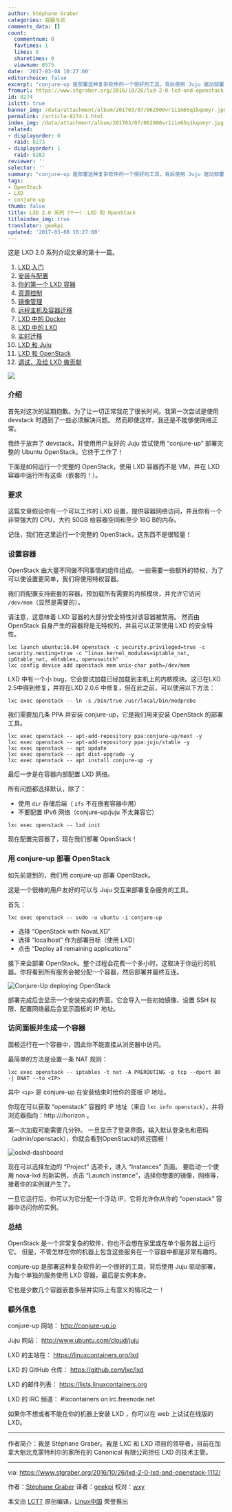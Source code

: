```yaml
---
author: Stéphane Graber
categories: 容器与云
comments_data: []
count:
  commentnum: 0
  favtimes: 1
  likes: 0
  sharetimes: 0
  viewnum: 8575
date: '2017-03-08 10:27:00'
editorchoice: false
excerpt: "conjure-up 是部署这种复杂软件的一个很好的工具，背后使用 Juju 驱动部署，为每个单独的服务使用 LXD 容器，最后是实例本身。\r\n\r\n它也是少数几个容器嵌套多层并实际上有意义的情况之一！"
fromurl: https://www.stgraber.org/2016/10/26/lxd-2-0-lxd-and-openstack-1112/
id: 8274
islctt: true
banner_img: /data/attachment/album/201703/07/062900vr1i1m65q1kqomyr.jpg
permalink: /article-8274-1.html
index_img: /data/attachment/album/201703/07/062900vr1i1m65q1kqomyr.jpg.thumb.jpg
related:
- displayorder: 0
  raid: 8273
- displayorder: 1
  raid: 8282
reviewer: ''
selector: ''
summary: "conjure-up 是部署这种复杂软件的一个很好的工具，背后使用 Juju 驱动部署，为每个单独的服务使用 LXD 容器，最后是实例本身。\r\n\r\n它也是少数几个容器嵌套多层并实际上有意义的情况之一！"
tags:
- OpenStack
- LXD
- conjure-up
thumb: false
title: LXD 2.0 系列（十一）：LXD 和 OpenStack
titleindex_img: true
translator: geekpi
updated: '2017-03-08 10:27:00'
---
```


这是 LXD 2.0 系列介绍文章的第十一篇。


1. [LXD 入门](/article-7618-1.html)
2. [安装与配置](/article-7687-1.html)
3. [你的第一个 LXD 容器](/article-7706-1.html)
4. [资源控制](/article-8072-1.html)
5. [镜像管理](/article-8107-1.html)
6. [远程主机及容器迁移](/article-8169-1.html)
7. [LXD 中的 Docker](/article-8235-1.html)
8. [LXD 中的 LXD](/article-8257-1.html)
9. [实时迁移](/article-8263-1.html)
10. [LXD 和 Juju](/article-8273-1.html)
11. [LXD 和 OpenStack](/article-8274-1.html)
12. [调试，及给 LXD 做贡献](/article-8282-1.html)


![](/data/attachment/album/201703/07/062900vr1i1m65q1kqomyr.jpg)


### 介绍


首先对这次的延期抱歉。为了让一切正常我花了很长时间。我第一次尝试是使用 devstack 时遇到了一些必须解决问题。 然而即使这样，我还是不能够使网络正常。


我终于放弃了 devstack，并使用用户友好的 Juju 尝试使用 “conjure-up” 部署完整的 Ubuntu OpenStack。它终于工作了！


下面是如何运行一个完整的 OpenStack，使用 LXD 容器而不是 VM，并在 LXD 容器中运行所有这些（嵌套的！）。


### 要求


这篇文章假设你有一个可以工作的 LXD 设置，提供容器网络访问，并且你有一个非常强大的 CPU，大约 50GB 给容器空间和至少 16G B的内存。


记住，我们在这里运行一个完整的 OpenStack，这东西不是很轻量！


### 设置容器


OpenStack 由大量不同做不同事情的组件组成。 一些需要一些额外的特权，为了可以使设置更简单，我们将使用特权容器。


我们将配置支持嵌套的容器，预加载所有需要的内核模块，并允许它访问 `/dev/mem`（显然是需要的）。


请注意，这意味着 LXD 容器的大部分安全特性对该容器被禁用。 然而由 OpenStack 自身产生的容器将是无特权的，并且可以正常使用 LXD 的安全特性。



```
lxc launch ubuntu:16.04 openstack -c security.privileged=true -c security.nesting=true -c "linux.kernel_modules=iptable_nat, ip6table_nat, ebtables, openvswitch"
lxc config device add openstack mem unix-char path=/dev/mem

```

LXD 中有一个小 bug，它会尝试加载已经加载到主机上的内核模块。这已在LXD 2.5中得到修复，并将在LXD 2.0.6 中修复，但在此之前，可以使用以下方法：



```
lxc exec openstack -- ln -s /bin/true /usr/local/bin/modprobe

```

我们需要加几条 PPA 并安装 conjure-up，它是我们用来安装 OpenStack 的部署工具。



```
lxc exec openstack -- apt-add-repository ppa:conjure-up/next -y
lxc exec openstack -- apt-add-repository ppa:juju/stable -y
lxc exec openstack -- apt update
lxc exec openstack -- apt dist-upgrade -y
lxc exec openstack -- apt install conjure-up -y

```

最后一步是在容器内部配置 LXD 网络。


所有问题都选择默认，除了：


* 使用 `dir` 存储后端（ `zfs` 不在嵌套容器中用）
* 不要配置 IPv6 网络（conjure-up/juju 不太兼容它）



```
lxc exec openstack -- lxd init

```

现在配置完容器了，现在我们部署 OpenStack！


### 用 conjure-up 部署 OpenStack


如先前提到的，我们用 conjure-up 部署 OpenStack。


这是一个很棒的用户友好的可以与 Juju 交互来部署复杂服务的工具。


首先：



```
lxc exec openstack -- sudo -u ubuntu -i conjure-up

```

* 选择 “OpenStack with NovaLXD”
* 选择 “localhost” 作为部署目标（使用 LXD）
* 点击 “Deploy all remaining applications”


接下来会部署 OpenStack。整个过程会花费一个多小时，这取决于你运行的机器。你将看到所有服务会被分配一个容器，然后部署并最终互连。


![Conjure-Up deploying OpenStack](/data/attachment/album/201703/07/063058ocq36yqkiyyi6irq.png)


部署完成后会显示一个安装完成的界面。它会导入一些初始镜像、设置 SSH 权限、配置网络最后会显示面板的 IP 地址。


### 访问面板并生成一个容器


面板运行在一个容器中，因此你不能直接从浏览器中访问。


最简单的方法是设置一条 NAT 规则：



```
lxc exec openstack -- iptables -t nat -A PREROUTING -p tcp --dport 80 -j DNAT --to <IP>

```

其中 `<ip>` 是 conjure-up 在安装结束时给你的面板 IP 地址。


你现在可以获取 “openstack” 容器的 IP 地址（来自 `lxc info openstack`），并将浏览器指向：http://<container ip>/horizon 。


第一次加载可能需要几分钟。 一旦显示了登录界面，输入默认登录名和密码（admin/openstack），你就会看到OpenStack的欢迎面板！


![oslxd-dashboard](/data/attachment/album/201703/07/063059gg35f445spbpglgi.png)


现在可以选择左边的 “Project” 选项卡，进入 “Instances” 页面。 要启动一个使用 nova-lxd 的新实例，点击 “Launch instance”，选择你想要的镜像，网络等，接着你的实例就产生了。


一旦它运行后，你可以为它分配一个浮动 IP，它将允许你从你的 “openstack” 容器中访问你的实例。


### 总结


OpenStack 是一个非常复杂的软件，你也不会想在家里或在单个服务器上运行它。 但是，不管怎样在你的机器上包含这些服务在一个容器中都是非常有趣的。


conjure-up 是部署这种复杂软件的一个很好的工具，背后使用 Juju 驱动部署，为每个单独的服务使用 LXD 容器，最后是实例本身。


它也是少数几个容器嵌套多层并实际上有意义的情况之一！


### 额外信息


conjure-up 网站： <http://conjure-up.io>


Juju 网站： <http://www.ubuntu.com/cloud/juju>


LXD 的主站在： <https://linuxcontainers.org/lxd>


LXD 的 GitHub 仓库： <https://github.com/lxc/lxd>


LXD 的邮件列表： <https://lists.linuxcontainers.org>


LXD 的 IRC 频道： #lxcontainers on irc.freenode.net


如果你不想或者不能在你的机器上安装 LXD ，你可以在 web 上试试在线版的 LXD。




---


作者简介：我是 Stéphane Graber。我是 LXC 和 LXD 项目的领导者，目前在加拿大魁北克蒙特利尔的家所在的 Canonical 有限公司担任 LXD 的技术主管。




---


via: <https://www.stgraber.org/2016/10/26/lxd-2-0-lxd-and-openstack-1112/>


作者：[Stéphane Graber](https://www.stgraber.org/author/stgraber/)  译者：[geekpi](https://github.com/geekpi) 校对：[wxy](https://github.com/wxy)


本文由 [LCTT](https://github.com/LCTT/TranslateProject) 原创编译，[Linux中国](https://linux.cn/) 荣誉推出
